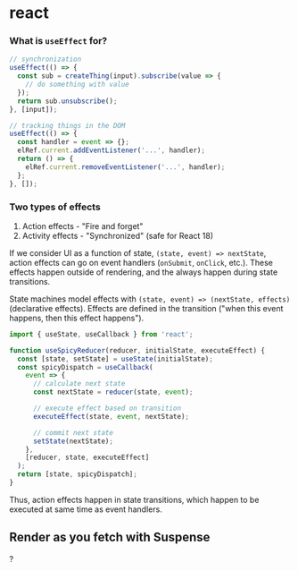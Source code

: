 # react

### What is `useEffect` for?

```js
// synchronization
useEffect(() => {
  const sub = createThing(input).subscribe(value => {
    // do something with value
  });
  return sub.unsubscribe();
}, [input]);

// tracking things in the DOM
useEffect(() => {
  const handler = event => {};
  elRef.current.addEventListener('...', handler);
  return () => {
    elRef.current.removeEventListener('...', handler);
  };
}, []);
```

### Two types of effects

1. Action effects - "Fire and forget"
2. Activity effects - "Synchronized" (safe for React 18)

If we consider UI as a function of state, `(state, event) => nextState`, action effects can go on event handlers (`onSubmit`, `onClick`, etc.). These effects happen outside of rendering, and the always happen during state transitions.

State machines model effects with `(state, event) => (nextState, effects)` (declarative effects). Effects are defined in the transition ("when this event happens, then this effect happens").

```js
import { useState, useCallback } from 'react';

function useSpicyReducer(reducer, initialState, executeEffect) {
  const [state, setState] = useState(initialState);
  const spicyDispatch = useCallback(
    event => {
      // calculate next state
      const nextState = reducer(state, event);

      // execute effect based on transition
      executeEffect(state, event, nextState);

      // commit next state
      setState(nextState);
    },
    [reducer, state, executeEffect]
  );
  return [state, spicyDispatch];
}
```

Thus, action effects happen in state transitions, which happen to be executed at same time as event handlers.

## Render as you fetch with Suspense

?
